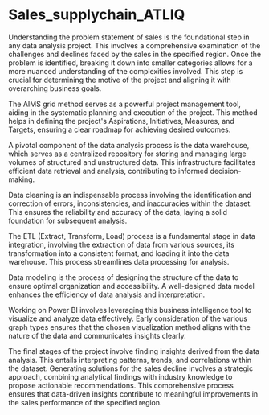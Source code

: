 # Sales_supplychain_ATLIQ

Understanding the problem statement of sales is the foundational step in any data analysis project. This involves a comprehensive examination of the challenges and declines faced by the sales in the specified region. Once the problem is identified, breaking it down into smaller categories allows for a more nuanced understanding of the complexities involved. This step is crucial for determining the motive of the project and aligning it with overarching business goals.

The AIMS grid method serves as a powerful project management tool, aiding in the systematic planning and execution of the project. This method helps in defining the project's Aspirations, Initiatives, Measures, and Targets, ensuring a clear roadmap for achieving desired outcomes.

A pivotal component of the data analysis process is the data warehouse, which serves as a centralized repository for storing and managing large volumes of structured and unstructured data. This infrastructure facilitates efficient data retrieval and analysis, contributing to informed decision-making.

Data cleaning is an indispensable process involving the identification and correction of errors, inconsistencies, and inaccuracies within the dataset. This ensures the reliability and accuracy of the data, laying a solid foundation for subsequent analysis.

The ETL (Extract, Transform, Load) process is a fundamental stage in data integration, involving the extraction of data from various sources, its transformation into a consistent format, and loading it into the data warehouse. This process streamlines data processing for analysis.

Data modeling is the process of designing the structure of the data to ensure optimal organization and accessibility. A well-designed data model enhances the efficiency of data analysis and interpretation.

Working on Power BI involves leveraging this business intelligence tool to visualize and analyze data effectively. Early consideration of the various graph types ensures that the chosen visualization method aligns with the nature of the data and communicates insights clearly.

The final stages of the project involve finding insights derived from the data analysis. This entails interpreting patterns, trends, and correlations within the dataset. Generating solutions for the sales decline involves a strategic approach, combining analytical findings with industry knowledge to propose actionable recommendations. This comprehensive process ensures that data-driven insights contribute to meaningful improvements in the sales performance of the specified region.
